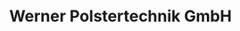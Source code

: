 ---
title: "Werner Polstertechnik GmbH"
url: /lichtenau/werner-polstertechnik-gmbh-finkestrasse/
shop: Möbel
---
